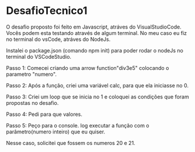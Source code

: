 # DesafioTecnico1

 O desafio proposto foi feito em Javascript, atráves do VisualStudioCode. Vocês podem esta testando através de algum terminal.
 No meu caso eu fiz no terminal do vsCode, atráves do NodeJs.

Instalei o package.json (comando npm init) para poder rodar o nodeJs no terminal do VSCodeStudio.

Passo 1: Comecei criando uma arrow function"div3e5" colocando o parametro "numero".

Passo 2: Após a função, criei uma variável calc, para que ela iniciasse no 0.

Passo 3: Criei um loop que se inicia no 1 e coloquei as condições que foram propostas no desafio.

Passo 4: Pedi para que valores.

Passo 5: Peço para o console. log executar a função com o parâmetro(numero inteiro) que eu quiser.

Nesse caso, solicitei que fossem os numeros 20 e 21.

